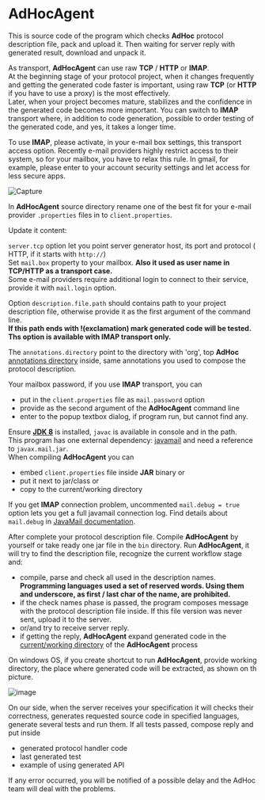# AdHocAgent
This is source code of the program which checks **AdHoc** protocol description file, pack and upload it. 
Then waiting for server reply with generated result, download and unpack it.

As transport, **AdHocAgent** can use raw **TCP** / **HTTP** or **IMAP**.  
At the beginning stage of your protocol project, when it changes frequently and getting the generated code faster is important, using raw 
**TCP** (or **HTTP** if you have to use a proxy) is the most effectively.  
Later, when your project becomes mature, stabilizes and the confidence in the generated code becomes more important. You can switch to **IMAP** transport where, 
in addition to code generation, possible to order testing of the generated code, and yes, it takes a longer time.

To use **IMAP**, please activate, in your e-mail box settings, this transport access option. Recently e-mail providers highly restrict access to their system, so for your mailbox, 
you have to relax this rule. In gmail, for example, please enter to your account security settings and let access for less secure apps.

![Capture](https://user-images.githubusercontent.com/29354319/69202440-a0cf1e80-0b7c-11ea-9e52-6c81655a38b4.PNG)

In **AdHocAgent** source directory rename one of the best fit for your e-mail provider `.properties` files in to `client.properties`.

Update it content: 

`server.tcp` option let you point server generator host, its port and protocol ( HTTP, if it starts with `http://`)   
Set `mail.box` property to your mailbox. **Also it used as user name in **TCP/HTTP** as a transport case.**   
Some e-mail providers require additional login to connect to their service, provide it with `mail.login` option.  

Option `description.file.path` should contains path to your project description file, otherwise provide it as the first argument of the command line.   
**If this path ends with !(exclamation) mark generated code will be tested. Ths option is available with **IMAP** transport only.**   

The `annotations.directory` point to the directory with 'org', top **AdHoc** [annotations directory](https://github.com/cheblin/AdHoc) inside, 
same annotations you used to compose the protocol description.

Your mailbox password, if you use **IMAP** transport, you can 
- put in the `client.properties` file as `mail.password` option
- provide as the second argument of the **AdHocAgent** command line 
- enter to the popup textbox dialog, if program run, but cannot find any. 

Ensure [**JDK 8**](https://www.oracle.com/technetwork/java/javase/downloads/index.html) is installed, `javac` is available in console and in the path.   
This program has one external dependency: [javamail](https://javaee.github.io/javamail/) and need a reference to `javax.mail.jar`.  
When compiling **AdHocAgent** you can 
 - embed `client.properties` file inside **JAR** binary or
 - put it next to jar/class or 
 - copy to the current/working directory
 
If you get **IMAP** connection problem, uncommented `mail.debug = true` option lets you get a full javamail connection log. Find details about `mail.debug` in [JavaMail documentation](https://javaee.github.io/javamail/FAQ).  
 
After complete your protocol description file.
Compile **AdHocAgent** by yourself or take ready one jar file in the `bin` directory.
Run **AdHocAgent**, it will try to find the description file, recognize the current workflow stage and:
- compile, parse and check all used in the description names. **Programming languages used a set of reserved words. Using them and underscore, as first / last char of the name, are prohibited.**
- if the check names phase is passed, the program composes message with the protocol description file inside. If this file version was never sent, upload it to the server.
- or/and try to receive server reply.
- if getting the reply, **AdHocAgent** expand generated code in the [current/working directory](https://en.wikipedia.org/wiki/Working_directory) of the **AdHocAgent** process

On windows OS, if you create shortcut to run **AdHocAgent**, provide working directory, the place where generated code will be extracted, as shown on th picture.
 
![image](https://user-images.githubusercontent.com/29354319/69940309-eb597f00-151c-11ea-922f-1795eccfa796.png)

On our side, when the server receives your specification it will checks their correctness, generates requested source code in specified languages, generate several tests and run them. If all tests passed, compose reply and put inside
- generated protocol handler code
- last generated test
- example of using generated API 

If any error occurred, you will be notified of a possible delay and the AdHoc team will deal with the problems.
